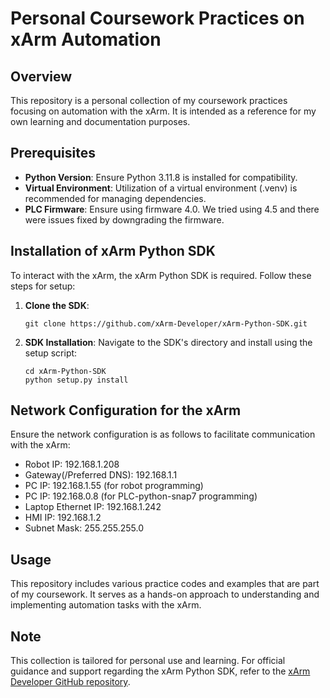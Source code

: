 
# Personal Coursework Practices on xArm Automation

## Overview

This repository is a personal collection of my coursework practices focusing on automation with the xArm. It is intended as a reference for my own learning and documentation purposes.

## Prerequisites

- **Python Version**: Ensure Python 3.11.8 is installed for compatibility.
- **Virtual Environment**: Utilization of a virtual environment (.venv) is recommended for managing dependencies.
- **PLC Firmware**: Ensure using firmware 4.0. We tried using 4.5 and there were issues fixed by downgrading the firmware.

## Installation of xArm Python SDK

To interact with the xArm, the xArm Python SDK is required. Follow these steps for setup:

1. **Clone the SDK**:
   ```
   git clone https://github.com/xArm-Developer/xArm-Python-SDK.git
   ```
2. **SDK Installation**:
   Navigate to the SDK's directory and install using the setup script:
   ```
   cd xArm-Python-SDK
   python setup.py install
   ```

## Network Configuration for the xArm

Ensure the network configuration is as follows to facilitate communication with the xArm:

- Robot IP: 192.168.1.208
- Gateway(/Preferred DNS): 192.168.1.1
- PC IP: 192.168.1.55 (for robot programming)
- PC IP: 192.168.0.8 (for PLC-python-snap7 programming)
- Laptop Ethernet IP: 192.168.1.242
- HMI IP: 192.168.1.2
- Subnet Mask: 255.255.255.0

## Usage

This repository includes various practice codes and examples that are part of my coursework. It serves as a hands-on approach to understanding and implementing automation tasks with the xArm.

## Note

This collection is tailored for personal use and learning. For official guidance and support regarding the xArm Python SDK, refer to the [xArm Developer GitHub repository](https://github.com/xArm-Developer/xArm-Python-SDK).
